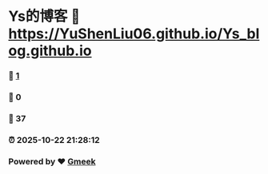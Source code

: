 # Ys的博客 :link: https://YuShenLiu06.github.io/Ys_blog.github.io 
### :page_facing_up: [1](https://YuShenLiu06.github.io/Ys_blog.github.io/tag.html) 
### :speech_balloon: 0 
### :hibiscus: 37 
### :alarm_clock: 2025-10-22 21:28:12 
### Powered by :heart: [Gmeek](https://github.com/Meekdai/Gmeek)
